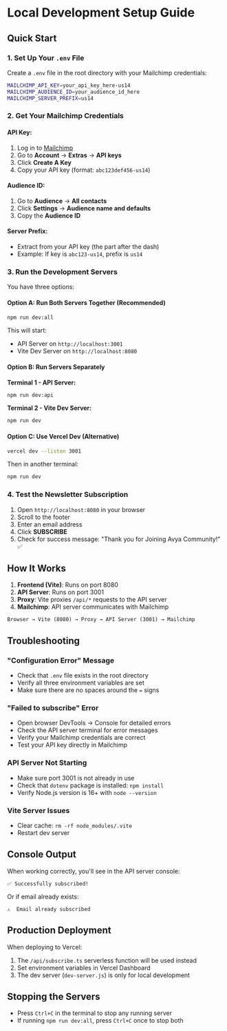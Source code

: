 # Local Development Setup Guide

## Quick Start

### 1. Set Up Your `.env` File

Create a `.env` file in the root directory with your Mailchimp credentials:

```bash
MAILCHIMP_API_KEY=your_api_key_here-us14
MAILCHIMP_AUDIENCE_ID=your_audience_id_here
MAILCHIMP_SERVER_PREFIX=us14
```

### 2. Get Your Mailchimp Credentials

#### API Key:
1. Log in to [Mailchimp](https://mailchimp.com)
2. Go to **Account** → **Extras** → **API keys**
3. Click **Create A Key**
4. Copy your API key (format: `abc123def456-us14`)

#### Audience ID:
1. Go to **Audience** → **All contacts**
2. Click **Settings** → **Audience name and defaults**
3. Copy the **Audience ID**

#### Server Prefix:
- Extract from your API key (the part after the dash)
- Example: If key is `abc123-us14`, prefix is `us14`

### 3. Run the Development Servers

You have three options:

#### Option A: Run Both Servers Together (Recommended)
```bash
npm run dev:all
```

This will start:
- API Server on `http://localhost:3001`
- Vite Dev Server on `http://localhost:8080`

#### Option B: Run Servers Separately

**Terminal 1 - API Server:**
```bash
npm run dev:api
```

**Terminal 2 - Vite Dev Server:**
```bash
npm run dev
```

#### Option C: Use Vercel Dev (Alternative)
```bash
vercel dev --listen 3001
```

Then in another terminal:
```bash
npm run dev
```

### 4. Test the Newsletter Subscription

1. Open `http://localhost:8080` in your browser
2. Scroll to the footer
3. Enter an email address
4. Click **SUBSCRIBE**
5. Check for success message: "Thank you for Joining Avya Community!" ✅

## How It Works

1. **Frontend (Vite)**: Runs on port 8080
2. **API Server**: Runs on port 3001
3. **Proxy**: Vite proxies `/api/*` requests to the API server
4. **Mailchimp**: API server communicates with Mailchimp

```
Browser → Vite (8080) → Proxy → API Server (3001) → Mailchimp
```

## Troubleshooting

### "Configuration Error" Message
- Check that `.env` file exists in the root directory
- Verify all three environment variables are set
- Make sure there are no spaces around the `=` signs

### "Failed to subscribe" Error
- Open browser DevTools → Console for detailed errors
- Check the API server terminal for error messages
- Verify your Mailchimp credentials are correct
- Test your API key directly in Mailchimp

### API Server Not Starting
- Make sure port 3001 is not already in use
- Check that `dotenv` package is installed: `npm install`
- Verify Node.js version is 16+ with `node --version`

### Vite Server Issues
- Clear cache: `rm -rf node_modules/.vite`
- Restart dev server

## Console Output

When working correctly, you'll see in the API server console:

```
✅ Successfully subscribed!
```

Or if email already exists:
```
⚠️  Email already subscribed
```

## Production Deployment

When deploying to Vercel:
1. The `/api/subscribe.ts` serverless function will be used instead
2. Set environment variables in Vercel Dashboard
3. The dev server (`dev-server.js`) is only for local development

## Stopping the Servers

- Press `Ctrl+C` in the terminal to stop any running server
- If running `npm run dev:all`, press `Ctrl+C` once to stop both

